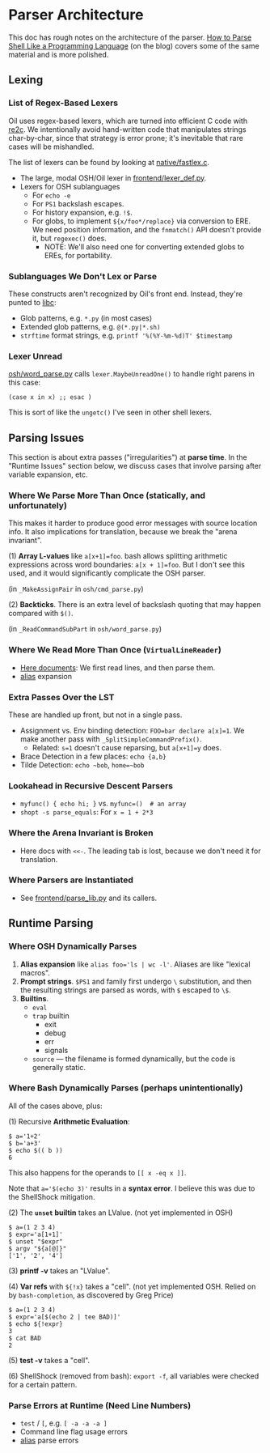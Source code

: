 Parser Architecture
===================

This doc has rough notes on the architecture of the parser.  [How to Parse
Shell Like a Programming Language][parse-shell] (on the blog) covers some of
the same material and is more polished.

<div id="toc">
</div>

## Lexing

[parse-shell]: https://www.oilshell.org/blog/2019/02/07.html

### List of Regex-Based Lexers

Oil uses regex-based lexers, which are turned into efficient C code with
[re2c]($xref).  We intentionally avoid hand-written code that manipulates
strings char-by-char, since that strategy is error prone; it's inevitable that
rare cases will be mishandled.

The list of lexers can be found by looking at [native/fastlex.c]($oil-src).

- The large, modal OSH/Oil lexer in [frontend/lexer_def.py]($oil-src).
- Lexers for OSH sublanguages
  - For `echo -e`
  - For `PS1` backslash escapes.
  - For history expansion, e.g. `!$`.
  - For globs, to implement `${x/foo*/replace}` via conversion to ERE.  We need
    position information, and the `fnmatch()` API doesn't provide it, but
    `regexec()` does.
    - NOTE: We'll also need one for converting extended globs to EREs, for
      portability.

[re2c]: http://re2c.org/

### Sublanguages We Don't Lex or Parse

These constructs aren't recognized by Oil's front end.  Instead, they're punted
to [libc]($xref):

- Glob patterns, e.g. `*.py` (in most cases)
- Extended glob patterns, e.g. `@(*.py|*.sh)`
- `strftime` format strings, e.g. `printf '%(%Y-%m-%d)T' $timestamp`

### Lexer Unread

[osh/word_parse.py]($oil-src) calls `lexer.MaybeUnreadOne()` to handle right
parens in this case:

```
(case x in x) ;; esac )
```

This is sort of like the `ungetc()` I've seen in other shell lexers.

## Parsing Issues

This section is about extra passes ("irregularities") at **parse time**.  In
the "Runtime Issues" section below, we discuss cases that involve parsing after
variable expansion, etc.

### Where We Parse More Than Once (statically, and unfortunately)

This makes it harder to produce good error messages with source location info.
It also implications for translation, because we break the "arena invariant".

(1) **Array L-values** like `a[x+1]=foo`.  bash allows splitting arithmetic
expressions across word boundaries: `a[x + 1]=foo`.  But I don't see this used,
and it would significantly complicate the OSH parser.

(in `_MakeAssignPair` in `osh/cmd_parse.py`)

(2) **Backticks**.  There is an extra level of backslash quoting that may
happen compared with `$()`.

(in `_ReadCommandSubPart` in `osh/word_parse.py`)

### Where We Read More Than Once (`VirtualLineReader`)

- [Here documents]($xref:here-doc):  We first read lines, and then parse them.
- [alias]($help) expansion

### Extra Passes Over the LST

These are handled up front, but not in a single pass.

- Assignment vs. Env binding detection: `FOO=bar declare a[x]=1`.
  We make another pass with `_SplitSimpleCommandPrefix()`.
  - Related: `s=1` doesn't cause reparsing, but `a[x+1]=y` does.
- Brace Detection in a few places: `echo {a,b}`
- Tilde Detection: `echo ~bob`, `home=~bob`

### Lookahead in Recursive Descent Parsers

- `myfunc() { echo hi; }` vs.  `myfunc=()  # an array`
- `shopt -s parse_equals`: For `x = 1 + 2*3`

### Where the Arena Invariant is Broken

- Here docs with `<<-`.  The leading tab is lost, because we don't need it for
  translation.

### Where Parsers are Instantiated

- See [frontend/parse_lib.py]($oil-src) and its callers.

## Runtime Parsing

### Where OSH Dynamically Parses

1. **Alias expansion** like `alias foo='ls | wc -l'`.  Aliases are like
"lexical macros".
2. **Prompt strings**.  `$PS1` and family first undergo `\` substitution, and
then the resulting strings are parsed as words, with `$` escaped to `\$`.
3. **Builtins**.
   - `eval` 
   - `trap` builtin
     - exit
     - debug
     - err
     - signals
   - `source` — the filename is formed dynamically, but the code is generally
     static.

### Where Bash Dynamically Parses (perhaps unintentionally)

All of the cases above, plus:

(1) Recursive **Arithmetic Evaluation**:

```sh-prompt
$ a='1+2'
$ b='a+3'
$ echo $(( b ))
6
```

This also happens for the operands to `[[ x -eq x ]]`.

Note that `a='$(echo 3)'` results in a **syntax error**.  I believe this was
due to the ShellShock mitigation.

(2) The **`unset` builtin** takes an LValue.  (not yet implemented in OSH)

```sh-prompt
$ a=(1 2 3 4)
$ expr='a[1+1]'
$ unset "$expr"
$ argv "${a[@]}"
['1', '2', '4']
```

(3) **printf -v** takes an "LValue".

(4) **Var refs** with `${!x}` takes a "cell".  (not yet implemented OSH.
Relied on by `bash-completion`, as discovered by Greg Price)

```sh-prompt
$ a=(1 2 3 4)
$ expr='a[$(echo 2 | tee BAD)]'
$ echo ${!expr}
3
$ cat BAD
2
```

(5) **test -v** takes a "cell".

(6) ShellShock (removed from bash): `export -f`, all variables were checked for
a certain pattern.

### Parse Errors at Runtime (Need Line Numbers)

- `test` / `[`, e.g. `[ -a -a -a ]`
- Command line flag usage errors
- [alias]($help) parse errors

